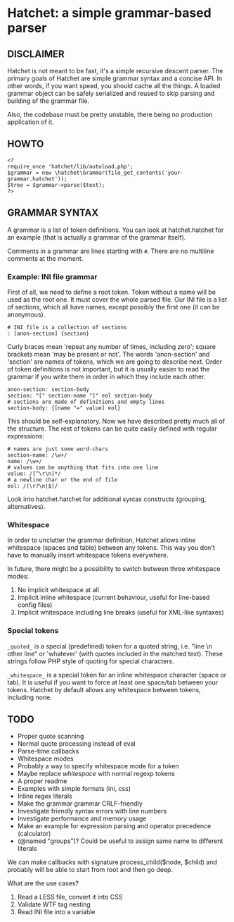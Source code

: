# Hatchet: a simple grammar-based parser

## DISCLAIMER

Hatchet is not meant to be fast, it's a simple recursive descent parser.
The primary goals of Hatchet are simple grammar syntax and a concise API.
In other words, if you want speed, you should cache all the things.
A loaded grammar object can be safely serialized and reused to skip
parsing and building of the grammar file.

Also, the codebase must be pretty unstable, there being no production
application of it.

## HOWTO

    <?
	require_once 'hatchet/lib/autoload.php';
    $grammar = new \hatchet\Grammar(file_get_contents('your-grammar.hatchet'));
    $tree = $grammar->parse($text);
    ?>

## GRAMMAR SYNTAX

A grammar is a list of token definitions. You can look at hatchet.hatchet
for an example (that is actually a grammar of the grammar itself).

Comments in a grammar are lines starting with `#`. There are no multiline comments at the moment.

### Example: INI file grammar

First of all, we need to define a root token. Token without a name will be used as the root one.
It must cover the whole parsed file. Our INI file is a list of sections, which all have names,
except possibly the first one (it can be anonymous).

    # INI file is a collection of sections
    : [anon-section] {section}

Curly braces mean 'repeat any number of times, including zero'; square brackets mean 'may be present or not'.
The words 'anon-section' and 'section' are names of tokens, which we are going to describe next.
Order of token definitions is not important, but it is usually easier to read the grammar if
you write them in order in which they include each other.

	anon-section: section-body
    section: "[" section-name "]" eol section-body
    # sections are made of definitions and empty lines
    section-body: {[name "=" value] eol}

This should be self-explanatory. Now we have described pretty much all of the structure.
The rest of tokens can be quite easily defined with regular expressions:

	# names are just some word-chars
    section-name: /\w+/
    name: /\w+/
    # values can be anything that fits into one line
    value: /[^\r\n]*/
    # a newline char or the end of file
    eol: /(\r?\n|$)/

Look into hatchet.hatchet for additional syntax constructs (grouping, alternatives).

### Whitespace

In order to unclutter the grammar definition, Hatchet allows inline whitespace
(spaces and table) between any tokens. This way you don't have to manually insert
whitespace tokens everywhere.

In future, there might be a possibility to switch between three whitespace modes:

 1. No implicit whitespace at all
 2. Implicit inline whitespace (current behaviour, useful for line-based config files)
 3. Implicit whitespace including line breaks (useful for XML-like syntaxes)

### Special tokens

`_quoted_` is a special (predefined) token for a quoted string, i.e. "line \n other line" or 'whatever'
(with quotes included in the matched text). These strings follow PHP style of quoting for special characters.

`_whitespace_` is a special token for an inline whitespace character (space or tab). It is useful if you want to force at least one
space/tab between your tokens. Hatchet by default allows any whitespace between tokens, including none.

## TODO

 * Proper quote scanning
 * Normal quote processing instead of eval
 * Parse-time callbacks
 * Whitespace modes
 * Probably a way to specify whitespace mode for a token
 * Maybe replace _whitespace_ with normal regexp tokens
 * A proper readme
 * Examples with simple formats (ini, css)
 * Inline regex literals
 * Make the grammar grammar CRLF-friendly
 * Investigate friendly syntax errors with line numbers
 * Investigate performance and memory usage
 * Make an example for expression parsing and operator precedence (calculator)
 * (@named "groups")? Could be useful to assign same name to different literals

We can make callbacks with signature process_child($node, $child)
and probably will be able to start from root and then go deep.

What are the use cases?

 1. Read a LESS file, convert it into CSS
 2. Validate WTF tag nesting
 3. Read INI file into a variable